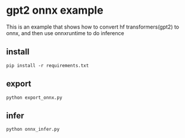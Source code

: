# gpt2 onnx example
This is an example that shows how to convert hf transformers(gpt2) to onnx, and then use onnxruntime to do inference

## install
```
pip install -r requirements.txt
```

## export
```
python export_onnx.py
```

## infer
```
python onnx_infer.py
```